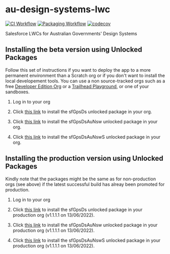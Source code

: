 # au-design-systems-lwc

[![CI Workflow](https://github.com/eschweitzer78/au-design-systems-lwc/workflows/CI/badge.svg)](https://github.com/eschwetzer78/au-design-systems-lwc/actions?query=workflow%3ACI) [![Packaging Workflow](https://github.com/eschweitzer78/au-design-systems-lwc/workflows/Packaging/badge.svg)](https://github.com/eschweitzer78/au-design-systems-lwc/actions?query=workflow%3A%22Packaging%22) [![codecov](https://codecov.io/gh/eschweitzer78/au-design-systems-lwc/branch/main/graph/badge.svg)](https://codecov.io/gh/eschweitzer78/au-design-systems-lwc)

Salesforce LWCs for Australian Governments' Design Systems

## Installing the beta version using Unlocked Packages

Follow this set of instructions if you want to deploy the app to a more permanent environment than a Scratch org or if you don't want to install the local developement tools. You can use a non source-tracked orgs such as a free [Developer Edition Org](https://developer.salesforce.com/signup) or a [Trailhead Playground](https://trailhead.salesforce.com/), or one of your sandboxes.

1. Log in to your org

1. Click <a href="https://login.salesforce.com/packaging/installPackage.apexp?p0=04t5j000000pNhRAAU" title="sfGpsDs">this link</a> to install the sfGpsDs unlocked package in your org.

1. Click <a href="https://login.salesforce.com/packaging/installPackage.apexp?p0=04t5j000000pNhbAAE" title="sfGpsDsAuNsw">this link</a> to install the sfGpsDsAuNsw unlocked package in your org.

1. Click <a href="https://login.salesforce.com/packaging/installPackage.apexp?p0=04t5j000000pNhgAAE" title="sfGpsDsAuNswS">this link</a> to install the sfGpsDsAuNswS unlocked package in your org.

## Installing the production version using Unlocked Packages

Kindly note that the packages might be the same as for non-production orgs (see above) if the latest successful build has alreay been promoted for production.

1. Log in to your org

1. Click <a href="https://login.salesforce.com/packaging/installPackage.apexp?p0=04t5j000000IJ1qAAG">this link</a> to install the sfGpsDs unlocked package in your production org (v1.1.1.1 on 13/06/2022).

1. Click <a href="https://login.salesforce.com/packaging/installPackage.apexp?p0=04t5j000000IJ1vAAG">this link</a> to install the sfGpsDsAuNsw unlocked package in your production org (v1.1.1.1 on 13/06/2022).

1. Click <a href="https://login.salesforce.com/packaging/installPackage.apexp?p0=04t5j000000IJ20AAG">this link</a> to install the sfGpsDsAuNswS unlocked package in your production org (v1.1.1.1 on 13/06/2022).
